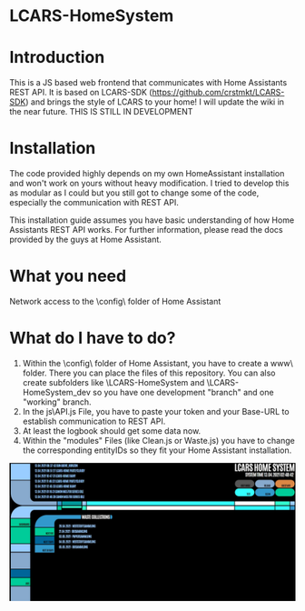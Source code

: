 # LCARS-HomeSystem


# Introduction
This is a JS based web frontend that communicates with Home Assistants REST API. It is based on LCARS-SDK (https://github.com/crstmkt/LCARS-SDK) and brings the style of LCARS to your home! I will update the wiki in the near future.
THIS IS STILL IN DEVELOPMENT

# Installation
The code provided highly depends on my own HomeAssistant installation and won't work on yours without heavy modification. I tried to develop this as modular as I could but you still got to change some of the code, especially the communication with REST API.

This installation guide assumes you have basic understanding of how Home Assistants REST API works. For further information, please read the docs provided by the guys at Home Assistant.

# What you need
Network access to the \config\ folder of Home Assistant

# What do I have to do?
1. Within the \config\ folder of Home Assistant, you have to create a www\ folder. There you can place the files of this repository. You can also create subfolders like \LCARS-HomeSystem and \LCARS-HomeSystem_dev so you have one development "branch" and one "working" branch. 
2. In the js\API.js File, you have to paste your token and your Base-URL to establish communication to REST API.
3. At least the logbook should get some data now.
4. Within the "modules" Files (like Clean.js or Waste.js) you have to change the corresponding entityIDs so they fit your Home Assistant installation.

![MainDashboard.jpg](img/MainDashboard.jpg)
